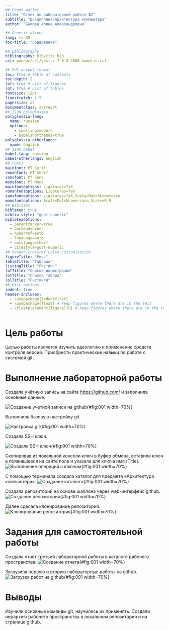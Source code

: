 ```yaml
---
## Front matter
title: "Отчет по лабораторной работе №2"
subtitle: "Дисциплина:Архитектура компьютера"
author: "Быкова Алина Александровна"

## Generic otions
lang: ru-RU
toc-title: "Содержание"

## Bibliography
bibliography: bib/cite.bib
csl: pandoc/csl/gost-r-7-0-5-2008-numeric.csl

## Pdf output format
toc: true # Table of contents
toc-depth: 2
lof: true # List of figures
lot: true # List of tables
fontsize: 12pt
linestretch: 1.5
papersize: a4
documentclass: scrreprt
## I18n polyglossia
polyglossia-lang:
  name: russian
  options:
	- spelling=modern
	- babelshorthands=true
polyglossia-otherlangs:
  name: english
## I18n babel
babel-lang: russian
babel-otherlangs: english
## Fonts
mainfont: PT Serif
romanfont: PT Serif
sansfont: PT Sans
monofont: PT Mono
mainfontoptions: Ligatures=TeX
romanfontoptions: Ligatures=TeX
sansfontoptions: Ligatures=TeX,Scale=MatchLowercase
monofontoptions: Scale=MatchLowercase,Scale=0.9
## Biblatex
biblatex: true
biblio-style: "gost-numeric"
biblatexoptions:
  - parentracker=true
  - backend=biber
  - hyperref=auto
  - language=auto
  - autolang=other*
  - citestyle=gost-numeric
## Pandoc-crossref LaTeX customization
figureTitle: "Рис."
tableTitle: "Таблица"
listingTitle: "Листинг"
lofTitle: "Список иллюстраций"
lotTitle: "Список таблиц"
lolTitle: "Листинги"
## Misc options
indent: true
header-includes:
  - \usepackage{indentfirst}
  - \usepackage{float} # keep figures where there are in the text
  - \floatplacement{figure}{H} # keep figures where there are in the text
---
```


# Цель работы

Целью работы является изучить идеологию и применение средств контроля версий. Приобрести практические навыки по работе с системой git.


# Выполнение лабораторной работы
Создала учётную запись на сайте https://github.com/ и заполнила основные данные.

![Создание учетной записи на github](image/2.1.jpg){#fig:001 width=70%}

Выполнила базовую настройку git.

![Настройка git](image/2.2.jpg){#fig:001 width=70%}

Создала SSH ключ. 

![Создала SSH ключ](image/2.3.jpg){#fig:001 width=70%}

Скопировав из локальной консоли ключ в буфер обмена, вставила ключ в появившееся на сайте поле и указала для ключа имя (Title).
![Выполнение операций с ключом](image/2.4.jpg){#fig:001 width=70%}

С помощью терминала создала каталог для предмета «Архитектура компьютера».
![Создание каталога](image/2.5.jpg){#fig:001 width=70%}

Создала репозиторий на основе шаблона через web-интерфейс github.
![Создание репозитория](image/2.6.jpg){#fig:001 width=70%}

Далее сделала клонирование репозитория.
![Клонирование репозитория](image/2.7.jpg){#fig:001 width=70%}

# Задания для самостоятельной работы
Создала отчет третьей лабораторной работы в каталоге рабочего пространства.
![Создание отчета](image/2.8.jpg){#fig:001 width=70%}

Загрузила первую и вторую лабораторные работы на github.
![Загрузка работ на github](image/2.9.jpg){#fig:001 width=70%}


# Выводы

Изучили основные команды git, научились их применять. Cоздали иерархию рабочего пространства в локальном репозитории и на странице github.
